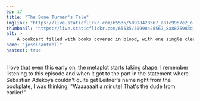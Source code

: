 ```yaml
---
ep: 17
title: "The Bone Turner's Tale"
imglink: "https://live.staticflickr.com/65535/50998428567_a81c9957e2_o.jpg"
thumbnail: "https://live.staticflickr.com/65535/50998428567_8a8875983d_q.jpg"
alt: >
    A bookcart filled with books covered in blood, with one single clean and untouched book in yellow. The cart itself sits in a puddle of blood.
name: "jessicantrell"
hastext: true
---
```

I love that even this early on, the metaplot starts taking shape. I remember listening to this episode and when it got to the part in the statement where Sebastian Adekoya couldn't quite get Leitner's name right from the bookplate, I was thinking, "Waaaaaait a minute! That's the dude from earlier!"